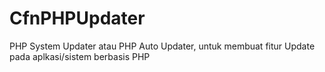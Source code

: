 # CfnPHPUpdater
PHP System Updater atau PHP Auto Updater, untuk membuat fitur Update pada aplkasi/sistem berbasis PHP
